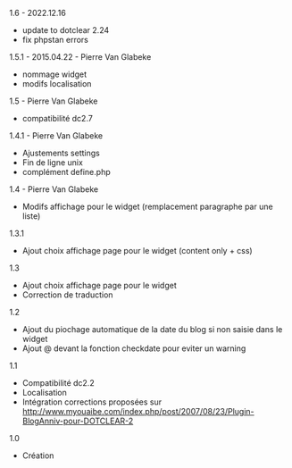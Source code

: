 1.6 - 2022.12.16
* update to dotclear 2.24
* fix phpstan errors

1.5.1 - 2015.04.22 - Pierre Van Glabeke
* nommage widget
* modifs localisation

1.5 - Pierre Van Glabeke
* compatibilité dc2.7

1.4.1 - Pierre Van Glabeke
* Ajustements settings
* Fin de ligne unix
* complément define.php

1.4 - Pierre Van Glabeke
* Modifs affichage pour le widget (remplacement paragraphe par une liste)

1.3.1
* Ajout choix affichage page pour le widget (content only + css)

1.3
* Ajout choix affichage page pour le widget
* Correction de traduction

1.2
* Ajout du piochage automatique de la date du blog si non saisie dans le widget
* Ajout @ devant la fonction checkdate pour eviter un warning

1.1
* Compatibilité dc2.2
* Localisation
* Intégration corrections proposées sur http://www.myouaibe.com/index.php/post/2007/08/23/Plugin-BlogAnniv-pour-DOTCLEAR-2

1.0
* Création